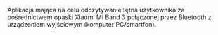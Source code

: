 Aplikacja mająca na celu odczytywanie tętna użytkownika za pośrednictwem opaski Xiaomi Mi Band 3 połączonej przez Bluetooth z urządzeniem wyjściowym (komputer PC/smartfon). 
